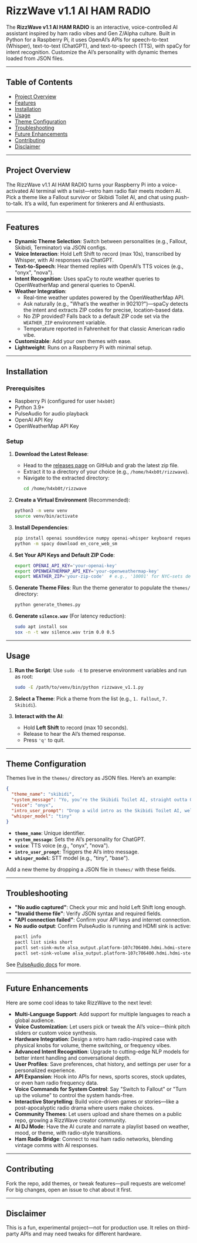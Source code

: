 # RizzWave v1.1 AI HAM RADIO

The **RizzWave v1.1 AI HAM RADIO** is an interactive, voice-controlled AI assistant inspired by ham radio vibes and Gen Z/Alpha culture. Built in Python for a Raspberry Pi, it uses OpenAI’s APIs for speech-to-text (Whisper), text-to-text (ChatGPT), and text-to-speech (TTS), with spaCy for intent recognition. Customize the AI’s personality with dynamic themes loaded from JSON files.

---

## Table of Contents

- [Project Overview](#project-overview)
- [Features](#features)
- [Installation](#installation)
- [Usage](#usage)
- [Theme Configuration](#theme-configuration)
- [Troubleshooting](#troubleshooting)
- [Future Enhancements](#future-enhancements)
- [Contributing](#contributing)
- [Disclaimer](#disclaimer)

---

## Project Overview

The RizzWave v1.1 AI HAM RADIO turns your Raspberry Pi into a voice-activated AI terminal with a twist—retro ham radio flair meets modern AI. Pick a theme like a Fallout survivor or Skibidi Toilet AI, and chat using push-to-talk. It’s a wild, fun experiment for tinkerers and AI enthusiasts.

---

## Features

- **Dynamic Theme Selection**: Switch between personalities (e.g., Fallout, Skibidi, Terminator) via JSON configs.
- **Voice Interaction**: Hold Left Shift to record (max 10s), transcribed by Whisper, with AI responses via ChatGPT.
- **Text-to-Speech**: Hear themed replies with OpenAI’s TTS voices (e.g., "onyx", "nova").
- **Intent Recognition**: Uses spaCy to route weather queries to OpenWeatherMap and general queries to OpenAI.
- **Weather Integration**: 
  - Real-time weather updates powered by the OpenWeatherMap API.
  - Ask naturally (e.g., "What’s the weather in 90210?")—spaCy detects the intent and extracts ZIP codes for precise, location-based data.
  - No ZIP provided? Falls back to a default ZIP code set via the `WEATHER_ZIP` environment variable.
  - Temperature reported in Fahrenheit for that classic American radio vibe.
- **Customizable**: Add your own themes with ease.
- **Lightweight**: Runs on a Raspberry Pi with minimal setup.

---

## Installation

### Prerequisites

- Raspberry Pi (configured for user `h4xb0t`)
- Python 3.9+
- PulseAudio for audio playback
- OpenAI API Key
- OpenWeatherMap API Key

### Setup

1. **Download the Latest Release**:
   - Head to the [releases page](/releases) on GitHub and grab the latest zip file.
   - Extract it to a directory of your choice (e.g., `/home/h4xb0t/rizzwave`).
   - Navigate to the extracted directory:
     ```bash
     cd /home/h4xb0t/rizzwave
     ```

2. **Create a Virtual Environment** (Recommended):
   ```bash
   python3 -m venv venv
   source venv/bin/activate
   ```

3. **Install Dependencies**:
   ```bash
   pip install openai sounddevice numpy openai-whisper keyboard requests spacy==3.7.2
   python -m spacy download en_core_web_sm
   ```

4. **Set Your API Keys and Default ZIP Code**:
   ```bash
   export OPENAI_API_KEY='your-openai-key'
   export OPENWEATHERMAP_API_KEY='your-openweathermap-key'
   export WEATHER_ZIP='your-zip-code'  # e.g., '10001' for NYC—sets default weather location
   ```

5. **Generate Theme Files**:
   Run the theme generator to populate the `themes/` directory:
   ```bash
   python generate_themes.py
   ```

6. **Generate `silence.wav`** (For latency reduction):
   ```bash
   sudo apt install sox
   sox -n -t wav silence.wav trim 0.0 0.5
   ```

---

## Usage

1. **Run the Script**:
   Use `sudo -E` to preserve environment variables and run as root:
   ```bash
   sudo -E /path/to/venv/bin/python rizzwave_v1.1.py
   ```

2. **Select a Theme**:
   Pick a theme from the list (e.g., `1. Fallout`, `7. Skibidi`).

3. **Interact with the AI**:
   - Hold **Left Shift** to record (max 10 seconds).
   - Release to hear the AI’s themed response.
   - Press `'q'` to quit.

---

## Theme Configuration

Themes live in the `themes/` directory as JSON files. Here’s an example:

```json
{
  "theme_name": "skibidi",
  "system_message": "Yo, you’re the Skibidi Toilet AI, straight outta Ohio, dripping sigma rizz. Spit brain rot answers, max 50 words—keep it sus, lit, and totally goated. No cap, fam, let’s get this bread! Yeet!",
  "voice": "onyx",
  "intro_user_prompt": "Drop a wild intro as the Skibidi Toilet AI, welcome some Gen Z/Alpha zoomers, and flex your sigma readiness to roll.",
  "whisper_model": "tiny"
}
```

- **`theme_name`**: Unique identifier.
- **`system_message`**: Sets the AI’s personality for ChatGPT.
- **`voice`**: TTS voice (e.g., "onyx", "nova").
- **`intro_user_prompt`**: Triggers the AI’s intro message.
- **`whisper_model`**: STT model (e.g., "tiny", "base").

Add a new theme by dropping a JSON file in `themes/` with these fields.

---

## Troubleshooting

- **"No audio captured"**: Check your mic and hold Left Shift long enough.
- **"Invalid theme file"**: Verify JSON syntax and required fields.
- **"API connection failed"**: Confirm your API keys and internet connection.
- **No audio output**: Confirm PulseAudio is running and HDMI sink is active:
  ```bash
  pactl info
  pactl list sinks short
  pactl set-sink-mute alsa_output.platform-107c706400.hdmi.hdmi-stereo 0
  pactl set-sink-volume alsa_output.platform-107c706400.hdmi.hdmi-stereo 100%
  ```

See [PulseAudio docs](https://www.freedesktop.org/wiki/Software/PulseAudio/Documentation/User/) for more.

---

## Future Enhancements

Here are some cool ideas to take RizzWave to the next level:

- **Multi-Language Support**: Add support for multiple languages to reach a global audience.
- **Voice Customization**: Let users pick or tweak the AI’s voice—think pitch sliders or custom voice synthesis.
- **Hardware Integration**: Design a retro ham radio-inspired case with physical knobs for volume, theme switching, or frequency vibes.
- **Advanced Intent Recognition**: Upgrade to cutting-edge NLP models for better intent handling and conversational depth.
- **User Profiles**: Save preferences, chat history, and settings per user for a personalized experience.
- **API Expansion**: Hook into APIs for news, sports scores, stock updates, or even ham radio frequency data.
- **Voice Commands for System Control**: Say "Switch to Fallout" or "Turn up the volume" to control the system hands-free.
- **Interactive Storytelling**: Build voice-driven games or stories—like a post-apocalyptic radio drama where users make choices.
- **Community Themes**: Let users upload and share themes on a public repo, growing a RizzWave creator community.
- **AI DJ Mode**: Have the AI curate and narrate a playlist based on weather, mood, or theme, with radio-style transitions.
- **Ham Radio Bridge**: Connect to real ham radio networks, blending vintage comms with AI responses.

---

## Contributing

Fork the repo, add themes, or tweak features—pull requests are welcome! For big changes, open an issue to chat about it first.

---

## Disclaimer

This is a fun, experimental project—not for production use. It relies on third-party APIs and may need tweaks for different hardware.
